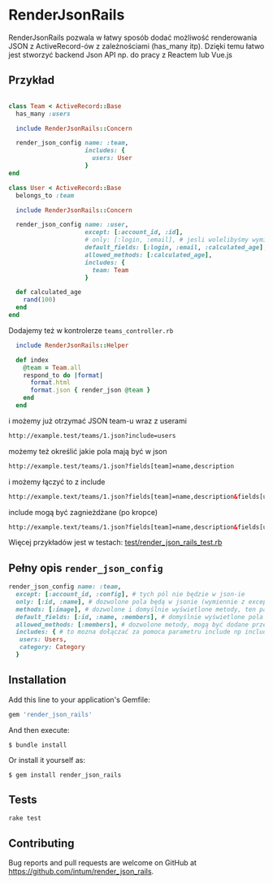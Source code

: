 # RenderJsonRails

RenderJsonRails pozwala w łatwy sposób dodać możliwość renderowania JSON z ActiveRecord-ów z zależnościami (has_many itp).
Dzięki temu łatwo jest stworzyć backend Json API np. do pracy z Reactem lub Vue.js

## Przykład

```ruby

class Team < ActiveRecord::Base
  has_many :users

  include RenderJsonRails::Concern

  render_json_config name: :team,
                     includes: {
                       users: User
                     }
end

class User < ActiveRecord::Base
  belongs_to :team

  include RenderJsonRails::Concern

  render_json_config name: :user,
                     except: [:account_id, :id],
                     # only: [:login, :email], # jesli wolelibyśmy wymienić pola zamiast je wykluczać przy pomocy "except"
                     default_fields: [:login, :email, :calculated_age],
                     allowed_methods: [:calculated_age],
                     includes: {
                       team: Team
                     }

  def calculated_age
    rand(100)
  end
end
```

Dodajemy też w kontrolerze ```teams_controller.rb```

```ruby
  include RenderJsonRails::Helper

  def index
    @team = Team.all
    respond_to do |format|
      format.html
      format.json { render_json @team }
    end
  end
```

i możemy już otrzymać JSON team-u wraz z userami

```html
http://example.test/teams/1.json?include=users
```

możemy też określić jakie pola mają być w json

```html
http://example.test/teams/1.json?fields[team]=name,description
```

i możemy łączyć to z include

```html
http://example.text/teams/1.json?fields[team]=name,description&fields[user]=email,name&include=users
```

include mogą być zagnieżdżane (po kropce)

```html
http://example.text/teams/1.json?fields[team]=name,description&fields[user]=email,name&fields[role]=name&include=users,users.roles
```

Więcej przykładów jest w testach: [test/render_json_rails_test.rb](test/render_json_rails_test.rb)

## Pełny opis ```render_json_config```

```ruby
render_json_config name: :team,
  except: [:account_id, :config], # tych pól nie będzie w json-ie
  only: [:id, :name], # dozwolone pola będą w jsonie (wymiennie z except)
  methods: [:image], # dozwolone i domyślnie wyświetlone metody, ten parametr warto uzywac tylko, gdy nie ma parametru "default_fields" - przy ustawionym "default_fields" trzeba metody wymienic w allowed_methods
  default_fields: [:id, :name, :members], # domyślnie wyświetlone pola + metody
  allowed_methods: [:members], # dozwolone metody, mogą być dodane przez parametr fileds np: fields[team]=id,members
  includes: { # to mozna dołączać za pomoca parametru include np include=users,category
   users: Users,
   category: Category
  }
```

## Installation

Add this line to your application's Gemfile:

```ruby
gem 'render_json_rails'
```

And then execute:

    $ bundle install

Or install it yourself as:

    $ gem install render_json_rails

## Tests

```
rake test
```


## Contributing

Bug reports and pull requests are welcome on GitHub at https://github.com/intum/render_json_rails.

